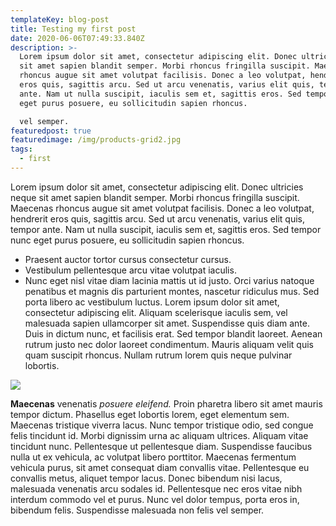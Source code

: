 ```yaml
---
templateKey: blog-post
title: Testing my first post
date: 2020-06-06T07:49:33.840Z
description: >-
  Lorem ipsum dolor sit amet, consectetur adipiscing elit. Donec ultricies neque
  sit amet sapien blandit semper. Morbi rhoncus fringilla suscipit. Maecenas
  rhoncus augue sit amet volutpat facilisis. Donec a leo volutpat, hendrerit
  eros quis, sagittis arcu. Sed ut arcu venenatis, varius elit quis, tempor
  ante. Nam ut nulla suscipit, iaculis sem et, sagittis eros. Sed tempor nunc
  eget purus posuere, eu sollicitudin sapien rhoncus.

  vel semper.
featuredpost: true
featuredimage: /img/products-grid2.jpg
tags:
  - first
---
```

Lorem ipsum dolor sit amet, consectetur adipiscing elit. Donec ultricies neque sit amet sapien blandit semper. Morbi rhoncus fringilla suscipit. Maecenas rhoncus augue sit amet volutpat facilisis. Donec a leo volutpat, hendrerit eros quis, sagittis arcu. Sed ut arcu venenatis, varius elit quis, tempor ante. Nam ut nulla suscipit, iaculis sem et, sagittis eros. Sed tempor nunc eget purus posuere, eu sollicitudin sapien rhoncus.

* Praesent auctor tortor cursus consectetur cursus. 
* Vestibulum pellentesque arcu vitae volutpat iaculis. 
* Nunc eget nisl vitae diam lacinia mattis ut id justo. Orci varius natoque penatibus et magnis dis parturient montes, nascetur ridiculus mus. Sed porta libero ac vestibulum luctus. Lorem ipsum dolor sit amet, consectetur adipiscing elit. Aliquam scelerisque iaculis sem, vel malesuada sapien ullamcorper sit amet. Suspendisse quis diam ante. Duis in dictum nunc, et facilisis erat. Sed tempor blandit laoreet. Aenean rutrum justo nec dolor laoreet condimentum. Mauris aliquam velit quis quam suscipit rhoncus. Nullam rutrum lorem quis neque pulvinar lobortis.

![](/img/chemex.jpg)

**Maecenas** venenatis *posuere eleifend.* Proin pharetra libero sit amet mauris tempor dictum. Phasellus eget lobortis lorem, eget elementum sem. Maecenas tristique viverra lacus. Nunc tempor tristique odio, sed congue felis tincidunt id. Morbi dignissim urna ac aliquam ultrices. Aliquam vitae tincidunt nunc. Pellentesque ut pellentesque diam. Suspendisse faucibus nulla ut ex vehicula, ac volutpat libero porttitor. Maecenas fermentum vehicula purus, sit amet consequat diam convallis vitae. Pellentesque eu convallis metus, aliquet tempor lacus. Donec bibendum nisi lacus, malesuada venenatis arcu sodales id. Pellentesque nec eros vitae nibh interdum commodo vel et purus. Nunc vel dolor tempus, porta eros in, bibendum felis. Suspendisse malesuada non felis vel semper.